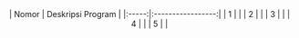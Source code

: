 <center>
| Nomor | Deskripsi Program |
|:-----:|:-----------------:|
|   1   |                   |
|   2   |                   |
|   3   |                   |
|   4   |                   |
|   5   |                   |
</center>
